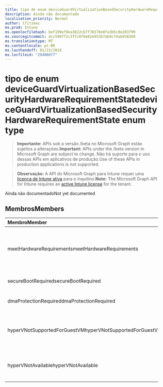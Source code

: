```yaml
---
title: tipo de enum deviceGuardVirtualizationBasedSecurityHardwareRequirementState
description: Ainda não documentado
localization_priority: Normal
author: tfitzmac
ms.prod: Intune
ms.openlocfilehash: bef199ef0ea3822cb7f76578e0fe3b5c8e203799
ms.sourcegitcommit: dcc5907f2c3ffc0f0e82e953b7ab9cf4ab938360
ms.translationtype: MT
ms.contentlocale: pt-BR
ms.lasthandoff: 01/23/2019
ms.locfileid: "29406077"
---
```

# <a name="deviceguardvirtualizationbasedsecurityhardwarerequirementstate-enum-type"></a><span data-ttu-id="55bfa-103">tipo de enum deviceGuardVirtualizationBasedSecurityHardwareRequirementState</span><span class="sxs-lookup"><span data-stu-id="55bfa-103">deviceGuardVirtualizationBasedSecurityHardwareRequirementState enum type</span></span>

> <span data-ttu-id="55bfa-104">**Importante:** APIs sob a versão /beta no Microsoft Graph estão sujeitos a alterações.</span><span class="sxs-lookup"><span data-stu-id="55bfa-104">**Important:** APIs under the /beta version in Microsoft Graph are subject to change.</span></span> <span data-ttu-id="55bfa-105">Não há suporte para o uso dessas APIs em aplicativos de produção.</span><span class="sxs-lookup"><span data-stu-id="55bfa-105">Use of these APIs in production applications is not supported.</span></span>

> <span data-ttu-id="55bfa-106">**Observação:** A API do Microsoft Graph para Intune requer uma [licença de Intune ativa](https://go.microsoft.com/fwlink/?linkid=839381) para o inquilino.</span><span class="sxs-lookup"><span data-stu-id="55bfa-106">**Note:** The Microsoft Graph API for Intune requires an [active Intune license](https://go.microsoft.com/fwlink/?linkid=839381) for the tenant.</span></span>

<span data-ttu-id="55bfa-107">Ainda não documentado</span><span class="sxs-lookup"><span data-stu-id="55bfa-107">Not yet documented</span></span>

## <a name="members"></a><span data-ttu-id="55bfa-108">Membros</span><span class="sxs-lookup"><span data-stu-id="55bfa-108">Members</span></span>
|<span data-ttu-id="55bfa-109">Membro</span><span class="sxs-lookup"><span data-stu-id="55bfa-109">Member</span></span>|<span data-ttu-id="55bfa-110">Valor</span><span class="sxs-lookup"><span data-stu-id="55bfa-110">Value</span></span>|<span data-ttu-id="55bfa-111">Descrição</span><span class="sxs-lookup"><span data-stu-id="55bfa-111">Description</span></span>|
|:---|:---|:---|
|<span data-ttu-id="55bfa-112">meetHardwareRequirements</span><span class="sxs-lookup"><span data-stu-id="55bfa-112">meetHardwareRequirements</span></span>|<span data-ttu-id="55bfa-113">0</span><span class="sxs-lookup"><span data-stu-id="55bfa-113">0</span></span>|<span data-ttu-id="55bfa-114">Sistema atende aos requisitos de configuração de hardware</span><span class="sxs-lookup"><span data-stu-id="55bfa-114">System meets hardware configuration requirements</span></span>|
|<span data-ttu-id="55bfa-115">secureBootRequired</span><span class="sxs-lookup"><span data-stu-id="55bfa-115">secureBootRequired</span></span>|<span data-ttu-id="55bfa-116">1</span><span class="sxs-lookup"><span data-stu-id="55bfa-116">1</span></span>|<span data-ttu-id="55bfa-117">Inicialização segura necessária</span><span class="sxs-lookup"><span data-stu-id="55bfa-117">Secure boot required</span></span>|
|<span data-ttu-id="55bfa-118">dmaProtectionRequired</span><span class="sxs-lookup"><span data-stu-id="55bfa-118">dmaProtectionRequired</span></span>|<span data-ttu-id="55bfa-119">2</span><span class="sxs-lookup"><span data-stu-id="55bfa-119">2</span></span>|<span data-ttu-id="55bfa-120">Proteção de DMA necessários</span><span class="sxs-lookup"><span data-stu-id="55bfa-120">DMA protection required</span></span>|
|<span data-ttu-id="55bfa-121">hyperVNotSupportedForGuestVM</span><span class="sxs-lookup"><span data-stu-id="55bfa-121">hyperVNotSupportedForGuestVM</span></span>|<span data-ttu-id="55bfa-122">4</span><span class="sxs-lookup"><span data-stu-id="55bfa-122">4</span></span>|<span data-ttu-id="55bfa-123">Hyper-v não tem suportado para a máquina virtual de convidado</span><span class="sxs-lookup"><span data-stu-id="55bfa-123">HyperV not supported for Guest VM</span></span>|
|<span data-ttu-id="55bfa-124">hyperVNotAvailable</span><span class="sxs-lookup"><span data-stu-id="55bfa-124">hyperVNotAvailable</span></span>|<span data-ttu-id="55bfa-125">8</span><span class="sxs-lookup"><span data-stu-id="55bfa-125">8</span></span>|<span data-ttu-id="55bfa-126">Recurso de Hyper-v não está disponível</span><span class="sxs-lookup"><span data-stu-id="55bfa-126">HyperV feature is not available</span></span>|




